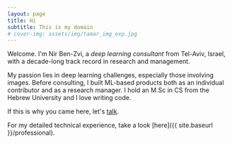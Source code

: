 ```yaml
---
layout: page
title: Hi
subtitle: This is my domain
# cover-img: assets/img/tamar_img_exp.jpg
---
```


Welcome. I'm Nir Ben-Zvi, a *deep learning consultant* from Tel-Aviv, Israel, with a decade-long track record in research and management.

My passion lies in deep learning challenges, especially those involving images. Before consulting, I built ML-based products both as an individual contributor and as a research manager. I hold an M.Sc in CS from the Hebrew University and I love writing code.

If this is why you came here, let's [talk](mailto:me@nirbenzvi.com).

For my detailed technical experience, take a look [here]({{ site.baseurl }}/professional).

<!-- I also like whisky. -->